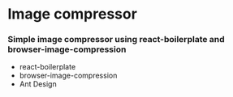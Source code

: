 # Image compressor

### Simple image compressor using react-boilerplate and browser-image-compression

- react-boilerplate
- browser-image-compression
- Ant Design
